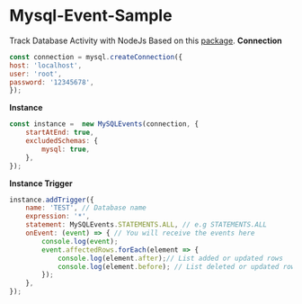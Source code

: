 # Mysql-Event-Sample

Track Database Activity with NodeJs
Based on this [package](https://www.npmjs.com/package/@rodrigogs/mysql-events).
**Connection**
``` javascript
const connection = mysql.createConnection({
host: 'localhost',
user: 'root',
password: '12345678',
});
```
**Instance**
``` javascript
const instance =  new MySQLEvents(connection, {
	startAtEnd: true,
	excludedSchemas: {
		mysql: true,
	},
});
```
**Instance Trigger**
``` javascript
instance.addTrigger({
	name: 'TEST', // Database name
	expression: '*',
	statement: MySQLEvents.STATEMENTS.ALL, // e.g STATEMENTS.ALL
	onEvent: (event) => { // You will receive the events here
		console.log(event);
		event.affectedRows.forEach(element => {
			console.log(element.after);// List added or updated rows
			console.log(element.before); // List deleted or updated rows
		});
	},
});
```